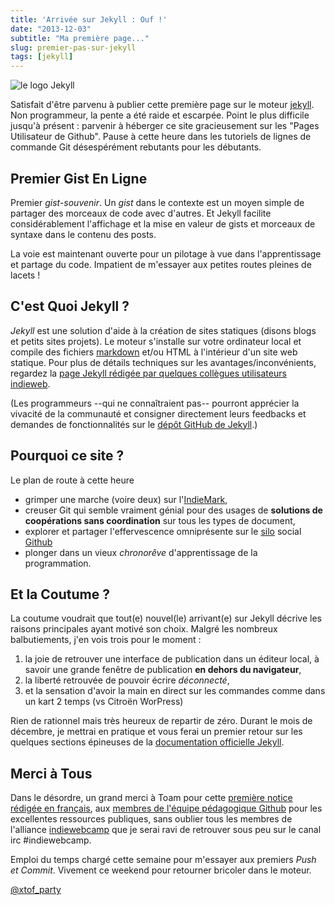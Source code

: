 ```yaml
---
title: 'Arrivée sur Jekyll : Ouf !'
date: "2013-12-03"
subtitle: "Ma première page..."
slug: premier-pas-sur-jekyll
tags: [jekyll]
---
```


![le logo Jekyll](/images/jekyll-logo-dark-solid.png "le logo de Jekyll en 2013")

Satisfait d'être parvenu à publier cette première page sur le moteur [jekyll]. Non programmeur, la pente a été raide et escarpée. Point le plus difficile jusqu'à présent : parvenir à héberger ce site gracieusement sur les "Pages Utilisateur de Github". Pause à cette heure dans les tutoriels de lignes de commande Git désespérément rebutants pour les débutants. 

## Premier Gist En Ligne

Premier *gist-souvenir*. Un <dfn>gist</dfn> dans le contexte est un moyen simple de partager des morceaux de code avec d'autres. Et Jekyll facilite considérablement l'affichage et la mise en valeur de gists et morceaux de syntaxe dans le contenu des posts.

La voie est maintenant ouverte pour un pilotage à vue dans l'apprentissage et partage du code. Impatient de m'essayer aux petites routes pleines de lacets !

## C'est Quoi Jekyll ?  

<dfn>Jekyll</dfn> est une solution d'aide à la création de sites statiques (disons blogs et petits sites projets). Le moteur s'installe sur votre ordinateur local et compile des fichiers [markdown](http://daringfireball.net/projects/markdown/) et/ou HTML à l'intérieur d'un site web statique. Pour plus de détails techniques sur les avantages/inconvénients, regardez la [page Jekyll rédigée par quelques collègues utilisateurs indieweb](http://indiewebcamp.com/Jekyll). 

(Les programmeurs --qui ne connaîtraient pas-- pourront apprécier la vivacité de la communauté et consigner directement leurs feedbacks et demandes de fonctionnalités sur le [dépôt GitHub de Jekyll][jekyll-gh].)

## Pourquoi ce site ? 
Le plan de route <time class="dt-published" datetime="2013-12-03T22:12">à cette heure</time> 
- grimper une marche (voire deux) sur l'[IndieMark](http://indiewebcamp.com/IndieMark),
- creuser Git qui semble vraiment génial pour des usages de **solutions de coopérations sans coordination** sur tous les types de document,
- explorer et partager l'effervescence omniprésente sur le [silo](http://indiewebcamp.com/silo-fr) social [Github](http://indiewebcamp.com/Github)
- plonger dans un vieux *chronorêve* d'apprentissage de la programmation.

## Et la Coutume ?  

La coutume voudrait que tout(e) nouvel(le) arrivant(e) sur Jekyll décrive les raisons principales ayant motivé son choix. Malgré les nombreux balbutiements, j'en vois trois pour le moment :
 
1. la joie de retrouver une interface de publication dans un éditeur local, à savoir une grande fenêtre de publication **en dehors du navigateur**,
2. la liberté retrouvée de pouvoir écrire *déconnecté*, 
3. et la sensation d'avoir la main en direct sur les commandes comme dans un kart 2 temps (<troll>vs Citroën WorPress</troll>) 

Rien de rationnel mais très heureux de repartir de zéro. Durant le mois de décembre, je mettrai en pratique et vous ferai un premier retour sur les quelques sections épineuses de la [documentation officielle Jekyll][jekyll].

## Merci à Tous

Dans le désordre, un grand merci à Toam pour cette [première notice rédigée en français](http://www.toam.fr/20-05-2013-guide-demarrage-jekyll/), aux  [membres de l'équipe pédagogique Github](https://github.com/ChristopheDucamp/following) pour les excellentes ressources publiques, sans oublier tous les membres de l'alliance [indiewebcamp](http://indiewebcamp.com) que je serai ravi de retrouver sous peu sur le canal irc #indiewebcamp. 

Emploi du temps chargé cette semaine pour m'essayer aux premiers *Push et Commit*. 
Vivement ce weekend pour retourner bricoler dans le moteur. 

<span class="h-card" rel="me">[@xtof_party](http://twitter.com/xtof_party)</span>


[jekyll-gh]: https://github.com/mojombo/jekyll
[jekyll]:    http://jekyllrb.com
